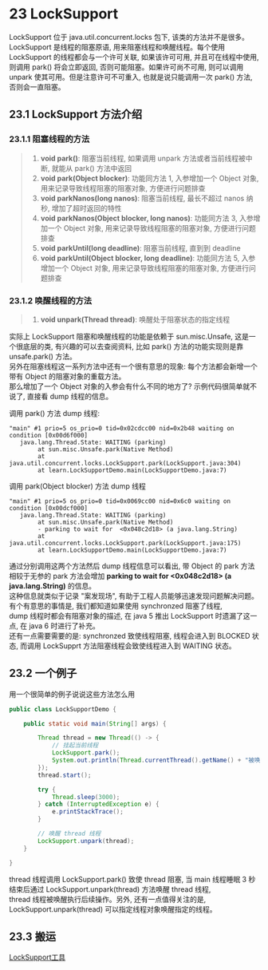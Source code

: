 # 23 LockSupport

LockSupport 位于 java.util.concurrent.locks 包下, 该类的方法并不是很多。  
LockSupport 是线程的阻塞原语, 用来阻塞线程和唤醒线程。每个使用 LockSupport 的线程都会与一个许可关联, 如果该许可可用, 并且可在线程中使用, 则调用 park() 将会立即返回, 否则可能阻塞。如果许可尚不可用, 则可以调用 unpark 使其可用。但是注意许可不可重入, 也就是说只能调用一次 park() 方法, 否则会一直阻塞。


## 23.1 LockSupport 方法介绍

### 23.1.1 阻塞线程的方法 

> 1. **void park()**: 阻塞当前线程, 如果调用 unpark 方法或者当前线程被中断, 就能从 park() 方法中返回
> 2. **void park(Object blocker)**: 功能同方法 1, 入参增加一个 Object 对象, 用来记录导致线程阻塞的阻塞对象, 方便进行问题排查
> 3. **void parkNanos(long nanos)**: 阻塞当前线程, 最长不超过 nanos 纳秒, 增加了超时返回的特性
> 4. **void parkNanos(Object blocker, long nanos)**: 功能同方法 3, 入参增加一个 Object 对象, 用来记录导致线程阻塞的阻塞对象, 方便进行问题排查
> 5. **void parkUntil(long deadline)**: 阻塞当前线程, 直到到 deadline
> 6. **void parkUntil(Object blocker, long deadline)**: 功能同方法 5, 入参增加一个 Object 对象, 用来记录导致线程阻塞的阻塞对象, 方便进行问题排查


### 23.1.2 唤醒线程的方法
> 1. **void unpark(Thread thread)**: 唤醒处于阻塞状态的指定线程


实际上 LockSupport 阻塞和唤醒线程的功能是依赖于 sun.misc.Unsafe, 这是一个很底层的类, 有兴趣的可以去查阅资料, 比如 park() 方法的功能实现则是靠 unsafe.park() 方法。  
另外在阻塞线程这一系列方法中还有一个很有意思的现象: 每个方法都会新增一个带有 Object 的阻塞对象的重载方法。  
那么增加了一个 Object 对象的入参会有什么不同的地方了? 示例代码很简单就不说了, 直接看 dump 线程的信息。


调用 park() 方法 dump 线程: 
```
"main" #1 prio=5 os_prio=0 tid=0x02cdcc00 nid=0x2b48 waiting on condition [0x00d6f000]
   java.lang.Thread.State: WAITING (parking)
        at sun.misc.Unsafe.park(Native Method)
        at java.util.concurrent.locks.LockSupport.park(LockSupport.java:304)
        at learn.LockSupportDemo.main(LockSupportDemo.java:7)
```

调用 park(Object blocker) 方法 dump 线程
```
"main" #1 prio=5 os_prio=0 tid=0x0069cc00 nid=0x6c0 waiting on condition [0x00dcf000]
   java.lang.Thread.State: WAITING (parking)
        at sun.misc.Unsafe.park(Native Method)
        - parking to wait for  <0x048c2d18> (a java.lang.String)
        at java.util.concurrent.locks.LockSupport.park(LockSupport.java:175)
        at learn.LockSupportDemo.main(LockSupportDemo.java:7)
```

通过分别调用这两个方法然后 dump 线程信息可以看出, 带 Object 的 park 方法相较于无参的 park 方法会增加 **parking to wait for <0x048c2d18> (a java.lang.String)** 的信息。  
这种信息就类似于记录 "案发现场", 有助于工程人员能够迅速发现问题解决问题。有个有意思的事情是, 我们都知道如果使用 synchronzed 阻塞了线程,  
dump 线程时都会有阻塞对象的描述, 在 java 5 推出 LockSupport 时遗漏了这一点, 在 java 6 时进行了补充。  
还有一点需要需要的是: synchronzed 致使线程阻塞, 线程会进入到 BLOCKED 状态, 而调用 LockSupprt 方法阻塞线程会致使线程进入到 WAITING 状态。


## 23.2 一个例子

用一个很简单的例子说说这些方法怎么用

```java
public class LockSupportDemo {

    public static void main(String[] args) {

        Thread thread = new Thread(() -> {
            // 挂起当前线程
            LockSupport.park();
            System.out.println(Thread.currentThread().getName() + "被唤醒");
        });
        thread.start();

        try {
            Thread.sleep(3000);
        } catch (InterruptedException e) {
            e.printStackTrace();
        }

        // 唤醒 thread 线程
        LockSupport.unpark(thread);
    }

}

```

thread 线程调用 LockSupport.park() 致使 thread 阻塞, 当 main 线程睡眠 3 秒结束后通过 LockSupport.unpark(thread) 方法唤醒 thread 线程,   
thread 线程被唤醒执行后续操作。另外, 还有一点值得关注的是, LockSupport.unpark(thread) 可以指定线程对象唤醒指定的线程。

## 23.3 搬运
[LockSupport工具](https://github.com/CL0610/Java-concurrency/blob/master/13.LockSupport%E5%B7%A5%E5%85%B7/LockSupport%E5%B7%A5%E5%85%B7.md)